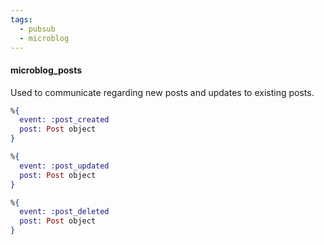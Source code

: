 ```yaml
---
tags:
  - pubsub
  - microblog
---
```

#### microblog_posts
Used to communicate regarding new posts and updates to existing posts.
```elixir
%{
  event: :post_created
  post: Post object
}

%{
  event: :post_updated
  post: Post object
}

%{
  event: :post_deleted
  post: Post object
}
```
